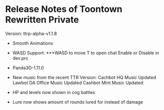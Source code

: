 # Release Notes of Toontown Rewritten Private

Version: ttrp-alpha-v1.1.8

- Smooth Animations

- WASD Support:
***WASD to move
T to open chat
Enable or Disable in dev.prc

- Panda3D-1.11.0

- New music from the recent TTR Version:
  Cachbot HQ Music Updated
  Lawbot DA Office Music Updated
  Cashbot Mint Music Updated

- HP and levels now shown in cog battles

- Lure now shows amount of rounds lured for instead of damage
